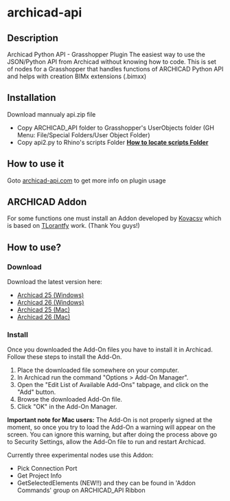 # archicad-api

## Description
Archicad Python API - Grasshopper Plugin
The easiest way to use the JSON/Python API from Archicad without knowing how to code.
This is set of nodes for a Grasshopper that handles functions of ARCHICAD Python API
and helps with creation BIMx extensions (.bimxx)

## Installation
Download mannualy api.zip file 
  * Copy ARCHICAD_API folder to Grasshopper's UserObjects folder (GH Menu: File/Special Folders/User Object Folder)
  * Copy api2.py to Rhino's scripts Folder **[How to locate scripts Folder](https://wiki.mcneel.com/rhino/macroscriptsetup)**

## How to use it 
Goto [archicad-api.com](https://www.archicad-api.com/) to get more info on plugin usage

## ARCHICAD Addon
For some functions one must install an Addon developed by [Kovacsv](https://github.com/ENZYME-APD/archicad-api-dev/commits?author=kovacsv) which is based on [TLorantfy](https://github.com/tlorantfy/archicad-additional-json-commands) work. (Thank You guys!)

## How to use?

### Download

Download the latest version here:
- [Archicad 25 (Windows)](https://github.com/ENZYME-APD/archicad-api-dev/releases/latest/download/TapirAddOn_AC25_Win.apx)
- [Archicad 26 (Windows)](https://github.com/ENZYME-APD/archicad-api-dev/releases/latest/download/TapirAddOn_AC26_Win.apx)
- [Archicad 25 (Mac)](https://github.com/ENZYME-APD/archicad-api-dev/releases/latest/download/TapirAddOn_AC25_Mac.dmg)
- [Archicad 26 (Mac)](https://github.com/ENZYME-APD/archicad-api-dev/releases/latest/download/TapirAddOn_AC26_Mac.dmg)

### Install

Once you downloaded the Add-On files you have to install it in Archicad. Follow these steps to install the Add-On.

1. Place the downloaded file somewhere on your computer.
2. In Archicad run the command "Options > Add-On Manager".
3. Open the "Edit List of Available Add-Ons" tabpage, and click on the "Add" button.
4. Browse the downloaded Add-On file.
5. Click "OK" in the Add-On Manager.

**Important note for Mac users:** The Add-On is not properly signed at the moment, so once you try to load the Add-On a warning will appear on the screen. You can ignore this warning, but after doing the process above go to Security Settings, allow the Add-On file to run and restart Archicad.

Currently three experimental  nodes use this Addon:
 * Pick Connection Port
 * Get Project Info
 * GetSelectedElements (NEW!!)
 and they can be found in 'Addon Commands' group on ARCHICAD_API Ribbon

